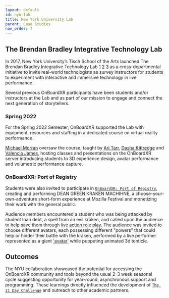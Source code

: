 ```yaml
---
layout: default
id: nyu-lab
title: New York University Lab
parent: Case Studies
nav_order: 7
---
```


## The Brendan Bradley Integrative Technology Lab

In 2017, New York University’s Tisch School of the Arts launched The Brendan Bradley Integrative Technology Lab [1](https://playbill.com/article/could-nyu-have-the-solution-to-produce-distance-theatre-during-quarantine-and-beyond) [2](https://www.americantheatre.org/2020/05/18/vr-theatre-doesnt-seem-so-distant-anymore/) [3](https://tisch.nyu.edu/drama/news/brendan-bradley-innovation-lab-creates-space-for-collaboration-a) as a cross-departmental initiative to invite real-world technologists as survey instructors for students to experiment with interactive and immersive technology in live performance. 

Several previous OnBoardXR participants have been students and/or instructors at the Lab and as part of our mission to engage and connect the next generation of storytellers. 

### Spring 2022
For the Spring 2022 Semester, OnBoardXR supported the Lab with equipment, resources and staffing in a dedicated course on virtual reality performance. 

[Michael Morran]() oversaw the course, taught by [Ari Tarr](), [Dasha Kittredge]() and [Valencia James](), hosting classes and presentations on the OnBoardXR server introducing students to 3D experience design, avatar performance and volumetric performance capture. 

### OnBoardXR: Port of Registry

Students were also invited to participate in [`OnBoardXR: Port of Registry`](), creating and performing DEAN GREEN KRAKEN MACHIHNE, a choose-your-own-adventure short-form experience at Mozilla Festival and monetizing their work with the general public. 

Audience members encountered a student who was being attacked by student loan debt, a spell from an evil kraken, and called upon the audience to help save them through [live action role play](https://en.wikipedia.org/wiki/Live_action_role-playing_game). The audience was invited to choose different avatars, each possessing different "powers" that could help or hinder their battle with the kraken, performed by a live performer represented as a giant ['avatar']() while puppeting animated 3d tenticle.

## Outcomes
The NYU collaboration showcased the potential for accessing the OnBoardXR community and tools beyond the usual 2-3 week seasonal cycle suggesting opportunity for year-round, asynchronous support and programming. These learnings directly influenced the development of [`The 21 Day Challenge`]() and outreach to other academic partners.  
